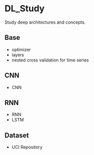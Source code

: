 # DL_Study
Study deep architectures and concepts.  
 
## Base
- optimizer
- layers
- nested cross validation for time series

## CNN
- CNN
  
## RNN
- RNN 
- LSTM 

## Dataset
- UCI Repository
